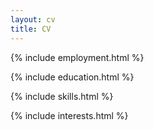 ```yaml
---
layout: cv
title: CV
---
```


{% include employment.html %}

{% include education.html %}

{% include skills.html %}

{% include interests.html %}